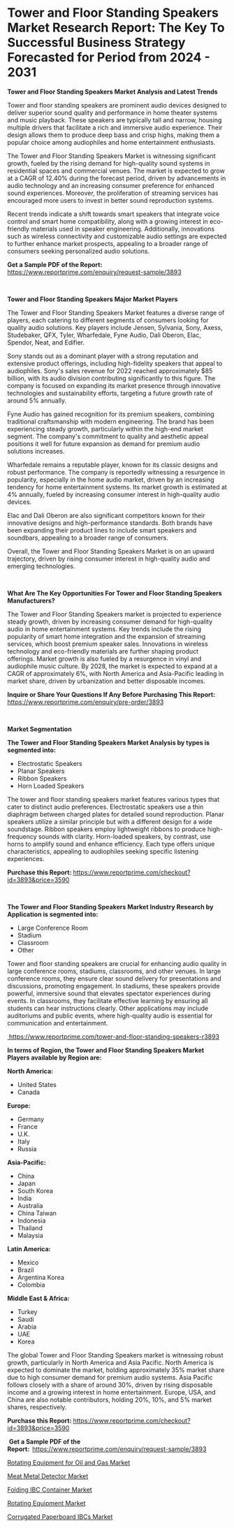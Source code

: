 <p><h1>Tower and Floor Standing Speakers Market Research Report: The Key To Successful Business Strategy Forecasted for Period from 2024 - 2031</h1></p><p><strong>Tower and Floor Standing Speakers Market Analysis and Latest Trends</strong></p>
<p><p>Tower and floor standing speakers are prominent audio devices designed to deliver superior sound quality and performance in home theater systems and music playback. These speakers are typically tall and narrow, housing multiple drivers that facilitate a rich and immersive audio experience. Their design allows them to produce deep bass and crisp highs, making them a popular choice among audiophiles and home entertainment enthusiasts.</p><p>The Tower and Floor Standing Speakers Market is witnessing significant growth, fueled by the rising demand for high-quality sound systems in residential spaces and commercial venues. The market is expected to grow at a CAGR of 12.40% during the forecast period, driven by advancements in audio technology and an increasing consumer preference for enhanced sound experiences. Moreover, the proliferation of streaming services has encouraged more users to invest in better sound reproduction systems.</p><p>Recent trends indicate a shift towards smart speakers that integrate voice control and smart home compatibility, along with a growing interest in eco-friendly materials used in speaker engineering. Additionally, innovations such as wireless connectivity and customizable audio settings are expected to further enhance market prospects, appealing to a broader range of consumers seeking personalized audio solutions.</p></p>
<p><strong>Get a Sample PDF of the Report:&nbsp;</strong> <a href="https://www.reportprime.com/enquiry/request-sample/3893">https://www.reportprime.com/enquiry/request-sample/3893</a></p>
<p>&nbsp;</p>
<p><strong>Tower and Floor Standing Speakers Major Market Players</strong></p>
<p><p>The Tower and Floor Standing Speakers Market features a diverse range of players, each catering to different segments of consumers looking for quality audio solutions. Key players include Jensen, Sylvania, Sony, Axess, Studebaker, QFX, Tyler, Wharfedale, Fyne Audio, Dali Oberon, Elac, Spendor, Neat, and Edifier.</p><p>Sony stands out as a dominant player with a strong reputation and extensive product offerings, including high-fidelity speakers that appeal to audiophiles. Sony's sales revenue for 2022 reached approximately $85 billion, with its audio division contributing significantly to this figure. The company is focused on expanding its market presence through innovative technologies and sustainability efforts, targeting a future growth rate of around 5% annually.</p><p>Fyne Audio has gained recognition for its premium speakers, combining traditional craftsmanship with modern engineering. The brand has been experiencing steady growth, particularly within the high-end market segment. The company's commitment to quality and aesthetic appeal positions it well for future expansion as demand for premium audio solutions increases.</p><p>Wharfedale remains a reputable player, known for its classic designs and robust performance. The company is reportedly witnessing a resurgence in popularity, especially in the home audio market, driven by an increasing tendency for home entertainment systems. Its market growth is estimated at 4% annually, fueled by increasing consumer interest in high-quality audio devices.</p><p>Elac and Dali Oberon are also significant competitors known for their innovative designs and high-performance standards. Both brands have been expanding their product lines to include smart speakers and soundbars, appealing to a broader range of consumers.</p><p>Overall, the Tower and Floor Standing Speakers Market is on an upward trajectory, driven by rising consumer interest in high-quality audio and emerging technologies.</p></p>
<p>&nbsp;</p>
<p><strong>What Are The Key Opportunities For Tower and Floor Standing Speakers Manufacturers?</strong></p>
<p><p>The Tower and Floor Standing Speakers market is projected to experience steady growth, driven by increasing consumer demand for high-quality audio in home entertainment systems. Key trends include the rising popularity of smart home integration and the expansion of streaming services, which boost premium speaker sales. Innovations in wireless technology and eco-friendly materials are further shaping product offerings. Market growth is also fueled by a resurgence in vinyl and audiophile music culture. By 2028, the market is expected to expand at a CAGR of approximately 6%, with North America and Asia-Pacific leading in market share, driven by urbanization and better disposable incomes.</p></p>
<p><strong>Inquire or Share Your Questions If Any Before Purchasing This Report:</strong> <a href="https://www.reportprime.com/enquiry/pre-order/3893">https://www.reportprime.com/enquiry/pre-order/3893</a></p>
<p>&nbsp;</p>
<p><strong>Market Segmentation</strong></p>
<p><strong>The Tower and Floor Standing Speakers Market Analysis by types is segmented into:</strong></p>
<p><ul><li>Electrostatic Speakers</li><li>Planar Speakers</li><li>Ribbon Speakers</li><li>Horn Loaded Speakers</li></ul></p>
<p><p>The tower and floor standing speakers market features various types that cater to distinct audio preferences. Electrostatic speakers use a thin diaphragm between charged plates for detailed sound reproduction. Planar speakers utilize a similar principle but with a different design for a wide soundstage. Ribbon speakers employ lightweight ribbons to produce high-frequency sounds with clarity. Horn-loaded speakers, by contrast, use horns to amplify sound and enhance efficiency. Each type offers unique characteristics, appealing to audiophiles seeking specific listening experiences.</p></p>
<p><strong>Purchase this Report:&nbsp;</strong><a href="https://www.reportprime.com/checkout?id=3893&price=3590">https://www.reportprime.com/checkout?id=3893&price=3590</a></p>
<p>&nbsp;</p>
<p><strong>The Tower and Floor Standing Speakers Market Industry Research by Application is segmented into:</strong></p>
<p><ul><li>Large Conference Room</li><li>Stadium</li><li>Classroom</li><li>Other</li></ul></p>
<p><p>Tower and floor standing speakers are crucial for enhancing audio quality in large conference rooms, stadiums, classrooms, and other venues. In large conference rooms, they ensure clear sound delivery for presentations and discussions, promoting engagement. In stadiums, these speakers provide powerful, immersive sound that elevates spectator experiences during events. In classrooms, they facilitate effective learning by ensuring all students can hear instructions clearly. Other applications may include auditoriums and public events, where high-quality audio is essential for communication and entertainment.</p></p>
<p><a href="https://www.reportprime.com/tower-and-floor-standing-speakers-r3893">&nbsp;https://www.reportprime.com/tower-and-floor-standing-speakers-r3893</a></p>
<p><strong>In terms of Region, the Tower and Floor Standing Speakers Market Players available by Region are:</strong></p>
<p>
    <p> <strong> North America: </strong>
        <ul>
            <li>United States</li>
            <li>Canada</li>
        </ul>
        </p> 
    <p> <strong> Europe: </strong>
        <ul>
            <li>Germany</li>
            <li>France</li>
            <li>U.K.</li>
            <li>Italy</li>
            <li>Russia</li>
        </ul>
        </p> 
    <p> <strong> Asia-Pacific: </strong>
        <ul>
            <li>China</li>
            <li>Japan</li>
            <li>South Korea</li>
            <li>India</li>
            <li>Australia</li>
            <li>China Taiwan</li>
            <li>Indonesia</li>
            <li>Thailand</li>
            <li>Malaysia</li>
        </ul>
        </p> 
    <p> <strong> Latin America: </strong>
        <ul>
            <li>Mexico</li>
            <li>Brazil</li>
            <li>Argentina Korea</li>
            <li>Colombia</li>
        </ul>
        </p> 
    <p> <strong> Middle East & Africa: </strong>
        <ul>
            <li>Turkey</li>
            <li>Saudi</li>
            <li>Arabia</li>
            <li>UAE</li>
            <li>Korea</li>
        </ul>
    </p>
    </p>
<p><p>The global Tower and Floor Standing Speakers market is witnessing robust growth, particularly in North America and Asia Pacific. North America is expected to dominate the market, holding approximately 35% market share due to high consumer demand for premium audio systems. Asia Pacific follows closely with a share of around 30%, driven by rising disposable income and a growing interest in home entertainment. Europe, USA, and China are also notable contributors, holding 20%, 10%, and 5% market shares, respectively.</p></p>
<p><strong>Purchase this Report: </strong><a href="https://www.reportprime.com/checkout?id=3893&price=3590">https://www.reportprime.com/checkout?id=3893&price=3590</a></p>
<p>&nbsp;<strong>Get a Sample PDF of the Report:&nbsp;&nbsp;</strong><a href="https://www.reportprime.com/enquiry/request-sample/3893">https://www.reportprime.com/enquiry/request-sample/3893</a></p>
<p><strong></strong></p>
<p><p><a href="https://www.linkedin.com/pulse/navigating-rotating-equipment-oil-gas-market-expert-analysis-forecast-djh7e?trackingId=Zi0%2FWyvuR5aZOMHwsDG0eQ%3D%3D">Rotating Equipment for Oil and Gas Market</a></p><p><a href="https://www.linkedin.com/pulse/market-trends-global-meat-metal-detector-forecast-analysis-2024-au0fe?trackingId=P79y%2FDdxRnqVAy297yIm9A%3D%3D">Meat Metal Detector Market</a></p><p><a href="https://issuu.com/reportprime-2/docs/folding-ibc-container-market-size-2_6f0870d35deeb3">Folding IBC Container Market</a></p><p><a href="https://www.linkedin.com/pulse/strategic-market-insights-global-rotating-equipment-uwnre?trackingId=PJ%2FD0VnbQWGbIqNjT227Cg%3D%3D">Rotating Equipment Market</a></p><p><a href="https://issuu.com/reportprime-2/docs/corrugated-paperboard-ibcs-market-s_9196299636b69b">Corrugated Paperboard IBCs Market</a></p></p>